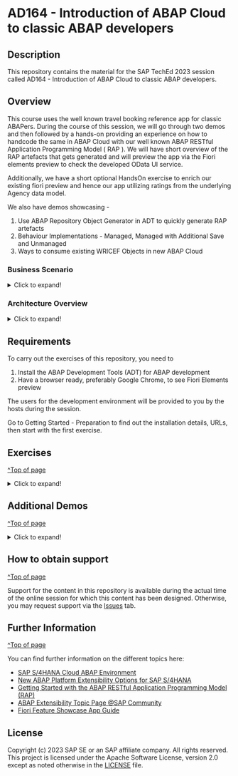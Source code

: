 
# AD164 - Introduction of ABAP Cloud to classic ABAP developers

## Description

This repository contains the material for the SAP TechEd 2023 session called AD164 - Introduction of ABAP Cloud to classic ABAP developers.  

## Overview

This course uses the well known travel booking reference app for classic ABAPers. During the course of this session, we will go through two demos and then followed by a hands-on providing an experience on how to handcode the same in ABAP Cloud with our well known ABAP RESTful Application Programming Model ( RAP ). We will have short overview of the RAP artefacts that gets generated and will preview the app via the Fiori elements preview to check the developed OData UI service. 

Additionally, we have a short optional HandsOn exercise to enrich our existing fiori preview and hence our app utilizing ratings from the underlying Agency data model.

We also have demos showcasing - 
1. Use ABAP Repository Object Generator in ADT to quickly generate RAP artefacts
2. Behaviour Implementations - Managed, Managed with Additional Save and Unmanaged
3. Ways to consume existing WRICEF Objects in new ABAP Cloud

### Business Scenario 

<details>
 <summary>Click to expand!</summary>
 
 **Create a custom BO for a specific business context**

- An existing customer/partner wants to create a new business application for Travel Booking Approvals. Users of this approval App can either Approve or Reject a travel booking that is posted in the system. This will be realized with RESTful ABAP Programming Model(RAP). 

 - You’ll build the application step-by-step, starting with creating the database table to hold all the relevant travel booking, you will then create the RAP BOs ( interface and projections ) with the relevant nodes data modelled with CDS entities to read and expose relevant data to the oData UI service ( please note this is a similar data model that was also used in the second demo involving ALV with IDA ), we will enrich the generated data model with relevant UI annotations that help us define how the data needs to be presented on the UI by defining these in CDS Metadata Data Extensions ( MDE ),  you will then enable transactional capabilities to the RAP BO using Behavior Definitions ( BDEFs ) and their Behavior implementations ( BIL ) which also includes two user defined custom actions APPROVE and REJECT, you will then expose relevant RAP artefacts using a Service Definition and bind it to an oDATA V2 / V4 UI protocol using the Service Binding.

We then preview the generated OData UI service using the Fiori elements preview to see how the created UI service is rendered using the UI annotations with which we have enriched our data model via the MDE.

Your application will look like this:
 ![Custom business application]( exercises/ex0/images/TravelBookingApprovalApp.png )
 
- Now, the customer/partner wishes to enhance the existing travel booking approval  application with ratings from the Agency.  When a travel booking is being approved, it is good to see the agency review rating in the list. Using the developer extensibility and underlying data models in SAP S/4HANA OnPremise ABAP Environment, custom code can be added to existing business logic of the travel approval BO to fulfil this requirement.

 Your application will finally look like this:

 ![Custom business application]( exercises/ex0/images/TravelBookingApprovalAppWithAgencyRating.png )
 
</details>

### Architecture Overview
<details>
 <summary>Click to expand!</summary>

The figure below illustrates the high-level architecture components of the ABAP RESTful Application Programming Model (RAP). It shows the main technologies and artefacts needed to build an SAP Fiori app or a Web API with RAP from a design time perspective.
 
 ![architecture](exercises/ex0/images/RAP_bigpicture.png)
 
 You can find a more information on RAP concepts on the [Getting Started with the ABAP RESTful Application Programming Model (RAP) Blog](https://blogs.sap.com/2019/10/25/getting-started-with-the-abap-restful-programming-model/).

 </details>
 

## Requirements

To carry out the exercises of this repository, you need to
1. Install the ABAP Development Tools (ADT) for ABAP development
2. Have a browser ready, preferably Google Chrome, to see Fiori Elements preview

The users for the development environment will be provided to you by the hosts during the session.

Go to Getting Started - Preparation to find out the installation details, URLs, then start with the first exercise.

## Exercises

[^Top of page](#)
<details>
 <summary>Click to expand!</summary>

- [Getting Started](exercises/ex0/)
  
   Demos - Travel Booking Approval App using ALVs
    - Demo 1 - Travel booking approval app using Classic ABAP ALV
    - Demo 2 - Travel booking approval app using ABAP ALV with IDA

- [Exercise 1 - Create Your Own Read Only UI Service](exercises/ex1/README.md#exercise-1---create-your-own-read-only-ui-service)
    - [Exercise 1.0 - Add System Connection to ADT](https://github.com/SAP-samples/teched2023-AD164/blob/main/exercises/ex1/README.md#exercise-10-add-system-connection-to-adt)
    - [Exercise 1.1 - Create an ABAP Package](exercises/ex1/README.md#exercise-11-create-an-abap-package)
    - [Exercise 1.2 - Create a Database Table](exercises/ex1/README.md#exercise-12-create-a-database-table)
    - [Exercise 1.3 - Create a CDS data model](exercises/ex1/README.md#exercise-13-create-a-cds-data-model)
    - [Exercise 1.4 - Create a CDS projection view ](exercises/ex1/README.md#exercise-14-create-a-cds-projection-views)
    - [Exercise 1.5 - Create Your Service Definition](exercises/ex1/README.md#exercise-15-create-your-service-definition)
    - [Exercise 1.6 - Create Your Service Binding and Test using Fiori Elements Preview](exercises/ex1/README.md#exercise-16-create-your-service-binding-and-test-using-fiori-elements-preview)
    - [Exercise 1.7 - Generate Test data and Test using Fiori Elements Preview](exercises/ex1/README.md#exercise-17-generate-test-data-and-test-using-fiori-elements-preview)


- [Exercise 2 - Enhance the Read Only UI service with Transactional Capabilities and showcase developer extensibility and Fiori feature](exercises/ex2#exercise-2---enhance-the-read-only-ui-service-with-transactional-capabilities-and-showcase-developer-extensibility-and-fiori-feature)
    - [Exercise 2.1 - Create a Behavior Definition for CDS data model](exercises/ex2#exercise-21-create-behavior-defintion-for-cds-data-model)
    - [Exercise 2.2 - Create a Projection of the Behavior Definition for projection views](exercises/ex2#exercise-22-create-behavior-defintion-for-projection-views)
    - [Exercise 2.3 - Enable the UI service with custom actions](exercises/ex2#exercise-23-enable-read-only-ui-service-with-custom-actions)
    - [Exercise 2.4 - Test using Fiori Elements Preview](exercises/ex2#exercise-24-test-using-fiori-elements-preview)
    - [Exercise 2.5 - Demo Only - Add additional fields/ associations/compositions to existing data models via Developer Extensibility](exercises/ex2#exercise-25-demo-only---how-to-add-additional-fields-associationscompositions-to-existing-data-models-via-developer-extensibility)
    - [Exercise 2.6 - Consume the data from extended view and Test using Fiori Elements Preview](exercises/ex2#exercise-26-consume-the-data-from-extended-view-and-test-using-fiori-elements-preview)
      
</details>

## Additional Demos

[^Top of page](#)
<details>
 <summary>Click to expand!</summary>
 
   Demos on Usage of ABAP Repository Object Generator, RAP Behavior implementation types, Consumption of WRICEF objects in ABAP Cloud
   - Demo 1 - Generate RAP artefacts using ABAP Repository Object Generator in ADT
   - Demo 2 - Behaviour Implementations - Managed, Managed with Additional Save and Unmanaged
   - Demo 3 - Consume existing WRICEF Objects in new ABAP Cloud 
    
</details>     

## How to obtain support
[^Top of page](#)

Support for the content in this repository is available during the actual time of the online session for which this content has been designed. Otherwise, you may request support via the [Issues](../../../../issues) tab.


## Further Information
[^Top of page](#)

You can find further information on the different topics here: 
- [SAP S/4HANA Cloud ABAP Environment](https://www.sap.com/about/events/teched-news-guide/composable-enterprise-solutions.html)
- [New ABAP Platform Extensibility Options for SAP S/4HANA](https://blogs.sap.com/2021/11/19/new-abap-platform-extensibility-options-in-2021/)
- [Getting Started with the ABAP RESTful Application Programming Model (RAP)](https://blogs.sap.com/2019/10/25/getting-started-with-the-abap-restful-programming-model/)
- [ABAP Extensibility Topic Page @SAP Community](https://community.sap.com/topics/abap-extensibility)
- [Fiori Feature Showcase App Guide](https://github.com/SAP-samples/abap-platform-fiori-feature-showcase/wiki/Feature-Showcase-App-Guide)


## License
Copyright (c) 2023 SAP SE or an SAP affiliate company. All rights reserved. This project is licensed under the Apache Software License, version 2.0 except as noted otherwise in the [LICENSE](LICENSES/Apache-2.0.txt) file.
